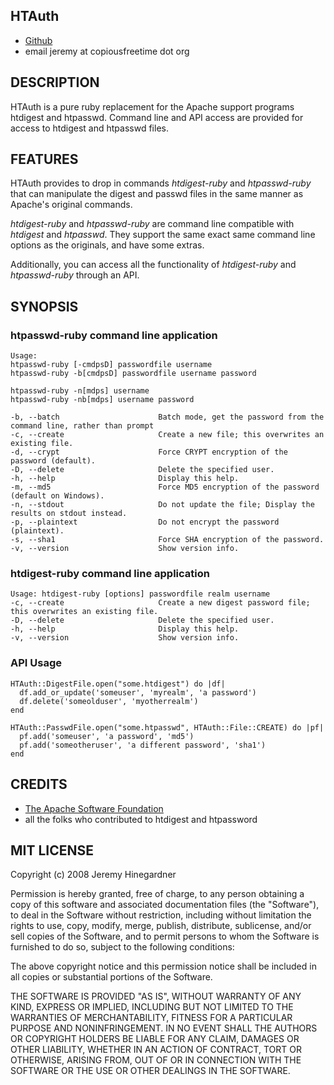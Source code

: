 ## HTAuth

* [Github](http://github.com/copiousfreetime/htauth/tree/master)
* email jeremy at copiousfreetime dot org

## DESCRIPTION

HTAuth is a pure ruby replacement for the Apache support programs htdigest and
htpasswd.  Command line and API access are provided for access to htdigest and
htpasswd files.

## FEATURES

HTAuth provides to drop in commands *htdigest-ruby* and *htpasswd-ruby* that
can manipulate the digest and passwd files in the same manner as Apache's
original commands.

*htdigest-ruby* and *htpasswd-ruby* are command line compatible with *htdigest*
and *htpasswd*.  They support the same exact same command line options as the
originals, and have some extras.

Additionally, you can access all the functionality of *htdigest-ruby* and
*htpasswd-ruby* through an API.

## SYNOPSIS

### htpasswd-ruby command line application


    Usage:
    htpasswd-ruby [-cmdpsD] passwordfile username
    htpasswd-ruby -b[cmdpsD] passwordfile username password

    htpasswd-ruby -n[mdps] username
    htpasswd-ruby -nb[mdps] username password

    -b, --batch                      Batch mode, get the password from the command line, rather than prompt
    -c, --create                     Create a new file; this overwrites an existing file.
    -d, --crypt                      Force CRYPT encryption of the password (default).
    -D, --delete                     Delete the specified user.
    -h, --help                       Display this help.
    -m, --md5                        Force MD5 encryption of the password (default on Windows).
    -n, --stdout                     Do not update the file; Display the results on stdout instead.
    -p, --plaintext                  Do not encrypt the password (plaintext).
    -s, --sha1                       Force SHA encryption of the password.
    -v, --version                    Show version info.

### htdigest-ruby command line application

    Usage: htdigest-ruby [options] passwordfile realm username
    -c, --create                     Create a new digest password file; this overwrites an existing file.
    -D, --delete                     Delete the specified user.
    -h, --help                       Display this help.
    -v, --version                    Show version info.

### API Usage

    HTAuth::DigestFile.open("some.htdigest") do |df|
      df.add_or_update('someuser', 'myrealm', 'a password')
      df.delete('someolduser', 'myotherrealm')
    end

    HTAuth::PasswdFile.open("some.htpasswd", HTAuth::File::CREATE) do |pf|
      pf.add('someuser', 'a password', 'md5')
      pf.add('someotheruser', 'a different password', 'sha1')
    end

## CREDITS

* [The Apache Software Foundation](http://www.apache.org/)
* all the folks who contributed to htdigest and htpassword

## MIT LICENSE

Copyright (c) 2008 Jeremy Hinegardner

Permission is hereby granted, free of charge, to any person obtaining a copy of
this software and associated documentation files (the "Software"), to deal in
the Software without restriction, including without limitation the rights to
use, copy, modify, merge, publish, distribute, sublicense, and/or sell copies
of the Software, and to permit persons to whom the Software is furnished to do
so, subject to the following conditions:

The above copyright notice and this permission notice shall be included in all
copies or substantial portions of the Software.

THE SOFTWARE IS PROVIDED "AS IS", WITHOUT WARRANTY OF ANY KIND, EXPRESS OR
IMPLIED, INCLUDING BUT NOT LIMITED TO THE WARRANTIES OF MERCHANTABILITY,
FITNESS FOR A PARTICULAR PURPOSE AND NONINFRINGEMENT. IN NO EVENT SHALL THE
AUTHORS OR COPYRIGHT HOLDERS BE LIABLE FOR ANY CLAIM, DAMAGES OR OTHER
LIABILITY, WHETHER IN AN ACTION OF CONTRACT, TORT OR OTHERWISE, ARISING FROM,
OUT OF OR IN CONNECTION WITH THE SOFTWARE OR THE USE OR OTHER DEALINGS IN THE
SOFTWARE.
